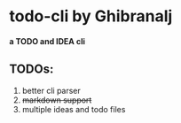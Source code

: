 # todo-cli by Ghibranalj

#### a TODO and IDEA cli

## TODOs:
1. better cli parser
2. ~~markdown support~~
3. multiple ideas and todo files
